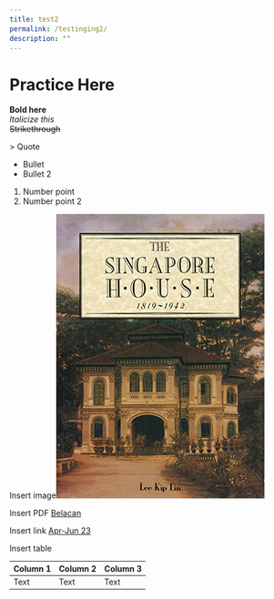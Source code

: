 ```yaml
---
title: test2
permalink: /testinging2/
description: ""
---
```

# Practice Here
**Bold here**<br>
*Italicize this*<br>
~~Strikethrough~~<br>

&gt; Quote<br>

* Bullet
* Bullet 2

1. Number point
2. Number point 2

Insert image![](/images/The%20Singapore%20house.jpg)<br>
 
Insert PDF [Belacan](/files/pdf/Vol%2019/Issue%201/1biblioasia_apr-jun2023-shrimp-paste3.pdf)<br>

Insert link [Apr-Jun 23](https://biblioasia.nlb.gov.sg/vol-19/issue-1/apr-jun-2023/)<br>

Insert table 

| Column 1 | Column 2 | Column 3 |
| -------- | -------- | -------- |
| Text     | Text     | Text     |

